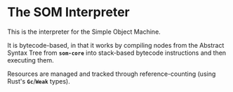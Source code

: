 The SOM Interpreter
===================

This is the interpreter for the Simple Object Machine.

It is bytecode-based, in that it works by compiling nodes from the Abstract Syntax Tree from **`som-core`** into stack-based bytecode instructions and then executing them.  

Resources are managed and tracked through reference-counting (using Rust's **`Gc`**/**`Weak`** types).  
